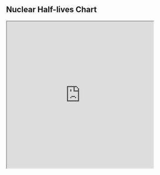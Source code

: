 ## Nuclear Half-lives Chart
<iframe width="400" height="400"
        src="https://ribf.riken.jp/~phong/testjs/jsroot.html">
</iframe>
